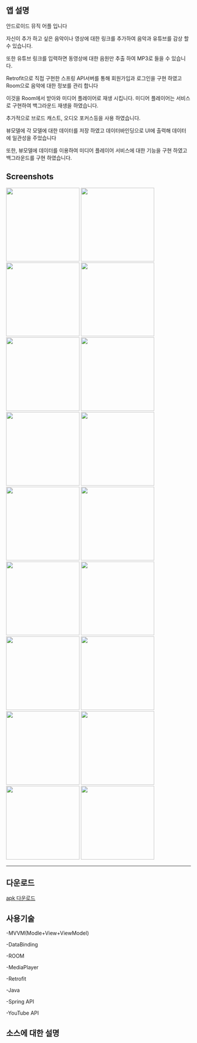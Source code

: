 앱 설명
-------------------
안드로이드 뮤직 어플 입니다    

자신이 추가 하고 싶은 음악이나 영상에 대한 링크를 추가하여 음악과 유튜브를 감상 할 수 있습니다.   

또한 유튜브 링크를 입력하면 동영상에 대한 음원만 추출 하여 MP3로 들을 수 있습니다.

Retrofit으로 직접 구현한 스프링 API서버를 통해 회원가입과 로그인을 구현 하였고 Room으로 음악에 대한 정보를 관리 합니다

이것을 Room에서 받아와 미디어 플레이어로 재생 시킵니다. 미디어 플레이어는 서비스로 구현하여 백그라운드 재생을 하였습니다.   

추가적으로 브로드 캐스트, 오디오 포커스등을 사용 하였습니다.   

뷰모델에 각 모델에 대한 데이터를 저장 하였고 데이터바인딩으로 UI에 출력해 데이터에 일관성을 주었습니다    

또한, 뷰모델에 데이터를 이용하여 미디어 플레이어 서비스에 대한 기능을 구현 하였고 백그라운드를 구현 하였습니다.   



Screenshots
-----------------

<div>
 <img width="200" src="http://these9909.cafe24.com/images/33.png">
  
<img width="200" src="http://these9909.cafe24.com/images/11.png">
  

<img width="200" src="http://these9909.cafe24.com/images/12.png">
  
<img width="200" src="http://these9909.cafe24.com/images/13.png">


<img width="200" src="http://these9909.cafe24.com/images/14.png">

<img width="200" src="http://these9909.cafe24.com/images/15.png">

<img width="200" src="http://these9909.cafe24.com/images/16.png">

<img width="200" src="http://these9909.cafe24.com/images/17.png">

<img width="200" src="http://these9909.cafe24.com/images/21.png">

<img width="200" src="http://these9909.cafe24.com/images/22.png">

<img width="200" src="http://these9909.cafe24.com/images/23.png">

<img width="200" src="http://these9909.cafe24.com/images/24.png">

<img width="200" src="http://these9909.cafe24.com/images/25.png">

<img width="200" src="http://these9909.cafe24.com/images/26.png">

<img width="200" src="http://these9909.cafe24.com/images/27.png">

<img width="200" src="http://these9909.cafe24.com/images/28.png">

<img width="200" src="http://these9909.cafe24.com/images/31.png">

<img width="200" src="http://these9909.cafe24.com/images/32.png">

  
</div>

--------------------

다운로드    
--------------------
<a href="http://these9909.cafe24.com/apkdownlod2">     
apk 다운로드 </a>

사용기술 
---------------------

-MVVM(Modle+View+ViewModel)        

-DataBinding      

-ROOM      

-MediaPlayer      

-Retrofit      

-Java      

-Spring API

-YouTube API   


소스에 대한 설명
--------------------




 
